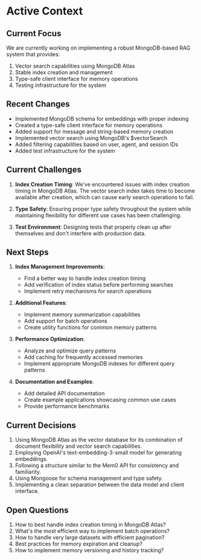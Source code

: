 # Active Context

## Current Focus

We are currently working on implementing a robust MongoDB-based RAG system that provides:

1. Vector search capabilities using MongoDB Atlas
2. Stable index creation and management
3. Type-safe client interface for memory operations
4. Testing infrastructure for the system

## Recent Changes

- Implemented MongoDB schema for embeddings with proper indexing
- Created a type-safe client interface for memory operations
- Added support for message and string-based memory creation
- Implemented vector search using MongoDB's $vectorSearch
- Added filtering capabilities based on user, agent, and session IDs
- Added test infrastructure for the system

## Current Challenges

1. **Index Creation Timing**: We've encountered issues with index creation timing in MongoDB Atlas. The vector search index takes time to become available after creation, which can cause early search operations to fail.

2. **Type Safety**: Ensuring proper type safety throughout the system while maintaining flexibility for different use cases has been challenging.

3. **Test Environment**: Designing tests that properly clean up after themselves and don't interfere with production data.

## Next Steps

1. **Index Management Improvements**:

   - Find a better way to handle index creation timing
   - Add verification of index status before performing searches
   - Implement retry mechanisms for search operations

2. **Additional Features**:

   - Implement memory summarization capabilities
   - Add support for batch operations
   - Create utility functions for common memory patterns

3. **Performance Optimization**:

   - Analyze and optimize query patterns
   - Add caching for frequently accessed memories
   - Implement appropriate MongoDB indexes for different query patterns

4. **Documentation and Examples**:
   - Add detailed API documentation
   - Create example applications showcasing common use cases
   - Provide performance benchmarks

## Current Decisions

1. Using MongoDB Atlas as the vector database for its combination of document flexibility and vector search capabilities.
2. Employing OpenAI's text-embedding-3-small model for generating embeddings.
3. Following a structure similar to the Mem0 API for consistency and familiarity.
4. Using Mongoose for schema management and type safety.
5. Implementing a clean separation between the data model and client interface.

## Open Questions

1. How to best handle index creation timing in MongoDB Atlas?
2. What's the most efficient way to implement batch operations?
3. How to handle very large datasets with efficient pagination?
4. Best practices for memory expiration and cleanup?
5. How to implement memory versioning and history tracking?

